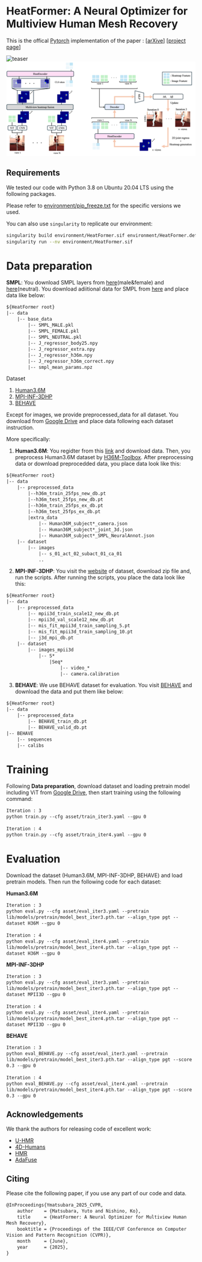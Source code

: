 # HeatFormer: A Neural Optimizer for Multiview Human Mesh Recovery
This is the offical [Pytorch](https://pytorch.org/) implementation of the paper : 
[[arXive](https://arxiv.org/abs/2412.04456)] [[project page](https://vision.ist.i.kyoto-u.ac.jp/research/heatformer/)]

![teaser](asset/images/teaser.png)
![teaser](asset/images/model.png)

## Requirements

We tested our code with Python 3.8 on Ubuntu 20.04 LTS using the following packages.

Please refer to [environment/pip_freeze.txt](environment/pip_freeze.txt) for the specific versions we used.

You can also use `singularity` to replicate our environment:
```bash
singularity build environment/HeatFormer.sif environment/HeatFormer.def
singularity run --nv environment/HeatFormer.sif
```

# Data preparation
**SMPL**: You download SMPL layers from [here](https://smpl.is.tue.mpg.de/)(male&female) and [here](https://smplify.is.tue.mpg.de/)(neutral). You download adiitional data for SMPL from [here]() and place data like below:

```
${HeatFormer root}
|-- data
    |-- base_data
        |-- SMPL_MALE.pkl
        |-- SMPL_FEMALE.pkl
        |-- SMPL_NEUTRAL.pkl
        |-- J_regressor_body25.npy
        |-- J_regressor_extra.npy
        |-- J_regressor_h36m.npy
        |-- J_regressor_h36m_correct.npy
        |-- smpl_mean_params.npz
```

Dataset
1. [Human3.6M](http://vision.imar.ro/human3.6m/description.php)
2. [MPI-INF-3DHP](http://gvv.mpi-inf.mpg.de/3dhp-dataset/)
3. [BEHAVE](https://virtualhumans.mpi-inf.mpg.de/behave/)

Except for images, we provide preprocessed_data for all dataset.
You download from [Google Drive]() and place data following each dataset instruction.

More specifically:
1. **Human3.6M**: You regidter from this [link](http://vision.imar.ro/human3.6m/description.php) and download data. Then, you preprocess Human3.6M dataset by [H36M-Toolbox](https://github.com/CHUNYUWANG/H36M-Toolbox). After preprocessing data or download preprocedded data, you place data look like this:

```
${HeatFormer root}
|-- data
    |-- preprocessed_data
        |--h36m_train_25fps_new_db.pt
        |--h36m_test_25fps_new_db.pt
        |--h36m_train_25fps_ex_db.pt
        |--h36m_test_25fps_ex_db.pt
        |extra_data
            |-- Human36M_subject*_camera.json
            |-- Human36M_subject*_joint_3d.json
            |-- Human36M_subject*_SMPL_NeuralAnnot.json
    |-- dataset
        |-- images
            |-- s_01_act_02_subact_01_ca_01
            ..
```

2. **MPI-INF-3DHP**: You visit the [website](http://gvv.mpi-inf.mpg.de/3dhp-dataset/) of dataset, download zip file and, run the scripts. After running the scripts, you place the data look like this:

```
${HeatFormer root}
|-- data
    |-- preprocessed_data
        |-- mpii3d_train_scale12_new_db.pt
        |-- mpii3d_val_scale12_new_db.pt
        |-- mis_fit_mpii3d_train_sampling_5.pt
        |-- mis_fit_mpii3d_train_sampling_10.pt
        |-- j3d_mpi_db.pt
    |-- dataset
        |-- images_mpii3d
            |-- S*
                |Seq*
                    |-- video_*
                    |-- camera.calibration
```

3. **BEHAVE**: We use BEHAVE dataset for evaluation. You visit [BEHAVE](https://virtualhumans.mpi-inf.mpg.de/behave/) and download the data and put them like below:

```
${HeatFormer root}
|-- data
    |-- preprocessed_data
        |-- BEHAVE_train_db.pt
        |-- BEHAVE_valid_db.pt
|-- BEHAVE
    |-- sequences
    |-- calibs
```

# Training
Following **Data preparation**, download dataset and loading pretrain model including ViT from [Google Drive](), then start training using the following command:
```
Iteration : 3
python train.py --cfg asset/train_iter3.yaml --gpu 0

Iteration : 4
python train.py --cfg asset/train_iter4.yaml --gpu 0
```

# Evaluation
Download the dataset (Human3.6M, MPI-INF-3DHP, BEHAVE) and load pretrain models. Then run the following code for each dataset:

**Human3.6M**
```
Iteration : 3
python eval.py --cfg asset/eval_iter3.yaml --pretrain lib/models/pretrain/model_best_iter3.pth.tar --align_type pgt --dataset H36M --gpu 0

Iteration : 4
python eval.py --cfg asset/eval_iter4.yaml --pretrain lib/models/pretrain/model_best_iter4.pth.tar --align_type pgt --dataset H36M --gpu 0
```

**MPI-INF-3DHP**
```
Iteration : 3
python eval.py --cfg asset/eval_iter3.yaml --pretrain lib/models/pretrain/model_best_iter3.pth.tar --align_type pgt --dataset MPII3D --gpu 0

Iteration : 4
python eval.py --cfg asset/eval_iter4.yaml --pretrain lib/models/pretrain/model_best_iter4.pth.tar --align_type pgt --dataset MPII3D --gpu 0
```

**BEHAVE**
```
Iteration : 3
python eval_BEHAVE.py --cfg asset/eval_iter3.yaml --pretrain lib/models/pretrain/model_best_iter3.pth.tar --align_type pgt --score 0.3 --gpu 0

Iteration : 4
python eval_BEHAVE.py --cfg asset/eval_iter4.yaml --pretrain lib/models/pretrain/model_best_iter4.pth.tar --align_type pgt --score 0.3 --gpu 0
```

## Acknowledgements
We thank the authors for releasing code of excellent work:
- [U-HMR](https://github.com/XiaobenLi00/U-HMR)
- [4D-Humans](https://github.com/shubham-goel/4D-Humans)
- [HMR](https://github.com/akanazawa/hmr)
- [AdaFuse](https://github.com/zhezh/adafuse-3d-human-pose)


## Citing
Please cite the following paper, if you use any part of our code and data.

```
@InProceedings{Ymatsubara_2025_CVPR,
    author    = {Matsubara, Yuto and Nishino, Ko},
    title     = {HeatFormer: A Neural Optimizer for Multiview Human Mesh Recovery},
    booktitle = {Proceedings of the IEEE/CVF Conference on Computer Vision and Pattern Recognition (CVPR)},
    month     = {June},
    year      = {2025},
}
```
